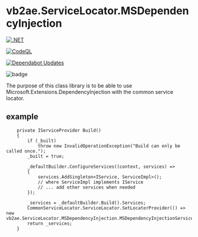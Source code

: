 # vb2ae.ServiceLocator.MSDependencyInjection
[![.NET](https://github.com/vb2ae/vb2ae.ServiceLocator.MSDependencyInjection/actions/workflows/dotnet.yml/badge.svg)](https://github.com/vb2ae/vb2ae.ServiceLocator.MSDependencyInjection/actions/workflows/dotnet.yml)

[![CodeQL](https://github.com/vb2ae/vb2ae.ServiceLocator.MSDependencyInjection/actions/workflows/github-code-scanning/codeql/badge.svg)](https://github.com/vb2ae/vb2ae.ServiceLocator.MSDependencyInjection/actions/workflows/github-code-scanning/codeql)

[![Dependabot Updates](https://github.com/vb2ae/vb2ae.ServiceLocator.MSDependencyInjection/actions/workflows/dependabot/dependabot-updates/badge.svg)](https://github.com/vb2ae/vb2ae.ServiceLocator.MSDependencyInjection/actions/workflows/dependabot/dependabot-updates)

![badge](https://img.shields.io/endpoint?url=https://gist.githubusercontent.com/vb2ae/066c4effbbf4ea1ea1e62f172bde53fa/raw/service-locator-code-coverage.json)

The purpose of this class library is to be able to use Microsoft.Extensions.DependencyInjection with the common service locator.



## example 
        private IServiceProvider Build()
        {
            if (_built)
                throw new InvalidOperationException("Build can only be called once.");
            _built = true;

            _defaultBuilder.ConfigureServices((context, services) =>
            {
                services.AddSingleton<IService, ServiceImpl>();
                // where ServiceImpl implements IService
                // ... add other services when needed
            });

            _services = _defaultBuilder.Build().Services;
            CommonServiceLocator.ServiceLocator.SetLocatorProvider(() => new vb2ae.ServiceLocator.MSDependencyInjection.MSDependencyInjectionServiceLocator(_services));
            return _services;
        }
